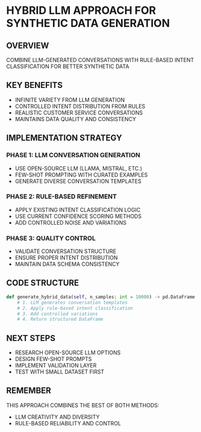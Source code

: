 # HYBRID LLM APPROACH FOR SYNTHETIC DATA GENERATION

## OVERVIEW
COMBINE LLM-GENERATED CONVERSATIONS WITH RULE-BASED INTENT CLASSIFICATION FOR BETTER SYNTHETIC DATA

## KEY BENEFITS
- INFINITE VARIETY FROM LLM GENERATION
- CONTROLLED INTENT DISTRIBUTION FROM RULES
- REALISTIC CUSTOMER SERVICE CONVERSATIONS
- MAINTAINS DATA QUALITY AND CONSISTENCY

## IMPLEMENTATION STRATEGY

### PHASE 1: LLM CONVERSATION GENERATION
- USE OPEN-SOURCE LLM (LLAMA, MISTRAL, ETC.)
- FEW-SHOT PROMPTING WITH CURATED EXAMPLES
- GENERATE DIVERSE CONVERSATION TEMPLATES

### PHASE 2: RULE-BASED REFINEMENT
- APPLY EXISTING INTENT CLASSIFICATION LOGIC
- USE CURRENT CONFIDENCE SCORING METHODS
- ADD CONTROLLED NOISE AND VARIATIONS

### PHASE 3: QUALITY CONTROL
- VALIDATE CONVERSATION STRUCTURE
- ENSURE PROPER INTENT DISTRIBUTION
- MAINTAIN DATA SCHEMA CONSISTENCY

## CODE STRUCTURE
```python
def generate_hybrid_data(self, n_samples: int = 10000) -> pd.DataFrame:
    # 1. LLM generates conversation templates
    # 2. Apply rule-based intent classification
    # 3. Add controlled variations
    # 4. Return structured DataFrame
```

## NEXT STEPS
- RESEARCH OPEN-SOURCE LLM OPTIONS
- DESIGN FEW-SHOT PROMPTS
- IMPLEMENT VALIDATION LAYER
- TEST WITH SMALL DATASET FIRST

## REMEMBER
THIS APPROACH COMBINES THE BEST OF BOTH METHODS:
- LLM CREATIVITY AND DIVERSITY
- RULE-BASED RELIABILITY AND CONTROL 